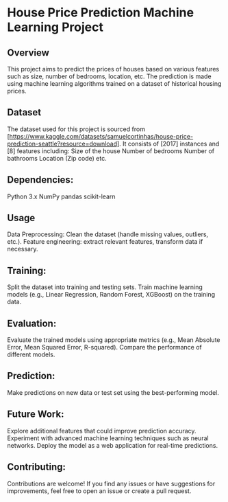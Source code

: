# House Price Prediction Machine Learning Project
## Overview
This project aims to predict the prices of houses based on various features such as size, number of bedrooms, location, etc. The prediction is made using machine learning algorithms trained on a dataset of historical housing prices.

## Dataset
The dataset used for this project is sourced from [https://www.kaggle.com/datasets/samuelcortinhas/house-price-prediction-seattle?resource=download]. It consists of [2017] instances and [8] features including:
Size of the house
Number of bedrooms
Number of bathrooms
Location (Zip code)
etc.

## Dependencies:
Python 3.x
NumPy
pandas
scikit-learn

## Usage
Data Preprocessing:
Clean the dataset (handle missing values, outliers, etc.).
Feature engineering: extract relevant features, transform data if necessary.

## Training:
Split the dataset into training and testing sets.
Train machine learning models (e.g., Linear Regression, Random Forest, XGBoost) on the training data.

## Evaluation:
Evaluate the trained models using appropriate metrics (e.g., Mean Absolute Error, Mean Squared Error, R-squared).
Compare the performance of different models.

## Prediction:
Make predictions on new data or test set using the best-performing model.

## Future Work:
Explore additional features that could improve prediction accuracy.
Experiment with advanced machine learning techniques such as neural networks.
Deploy the model as a web application for real-time predictions.

## Contributing:
Contributions are welcome! If you find any issues or have suggestions for improvements, feel free to open an issue or create a pull request.
